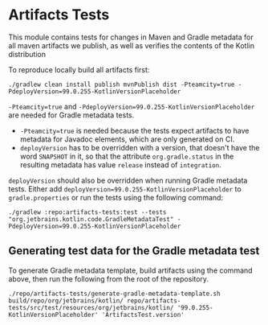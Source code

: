 # Artifacts Tests

This module contains tests for changes in Maven and Gradle metadata for all maven artifacts we publish, 
as well as verifies the contents of the Kotlin distribution

To reproduce locally build all artifacts first:

```shell
./gradlew clean install publish mvnPublish dist -Pteamcity=true -PdeployVersion=99.0.255-KotlinVersionPlaceholder
```

`-Pteamcity=true` and `-PdeployVersion=99.0.255-KotlinVersionPlaceholder` are needed for Gradle metadata tests.

* `-Pteamcity=true` is needed because the tests expect artifacts to have metadata for Javadoc elements, which are only generated on CI.
* `deployVersion` has to be overridden with a version, that doesn't have the word `SNAPSHOT` in it,
so that the attribute `org.gradle.status` in the resulting metadata has value `release` instead of `integration`.

`deployVersion` should also be overridden when running Gradle metadata tests. 
Either add `deployVersion=99.0.255-KotlinVersionPlaceholder` to `gradle.properties` or run the tests using the following command:

```shell
./gradlew :repo:artifacts-tests:test --tests "org.jetbrains.kotlin.code.GradleMetadataTest" -PdeployVersion=99.0.255-KotlinVersionPlaceholder
```

## Generating test data for the Gradle metadata test

To generate Gradle metadata template, build artifacts using the command above, then run the following from the root of the repository.

```shell
./repo/artifacts-tests/generate-gradle-metadata-template.sh build/repo/org/jetbrains/kotlin/ repo/artifacts-tests/src/test/resources/org/jetbrains/kotlin/ '99.0.255-KotlinVersionPlaceholder' 'ArtifactsTest.version'
```